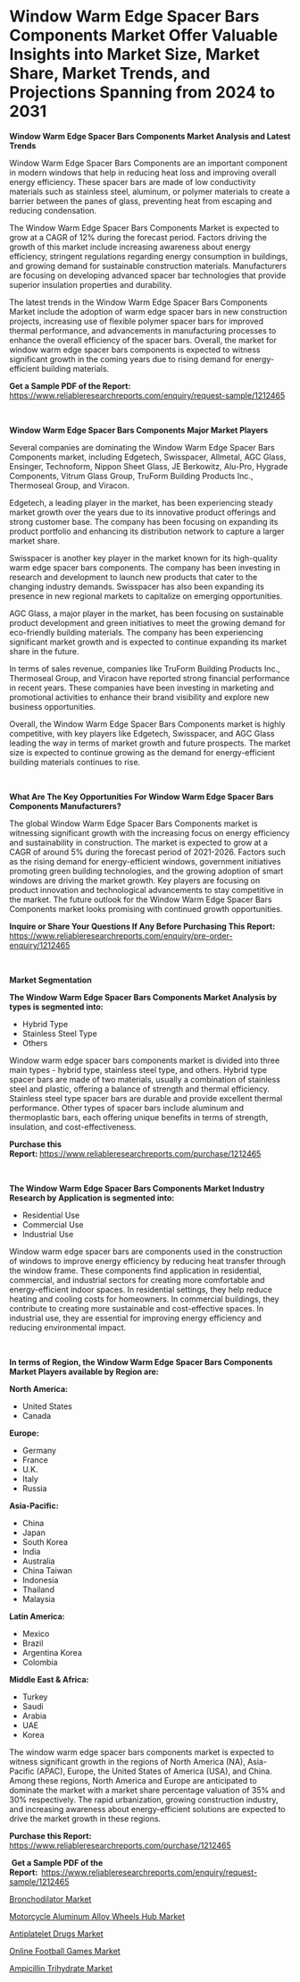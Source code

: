 <p><h1>Window Warm Edge Spacer Bars Components Market Offer Valuable Insights into Market Size, Market Share, Market Trends, and Projections Spanning from 2024 to 2031</h1></p><p><strong>Window Warm Edge Spacer Bars Components Market Analysis and Latest Trends</strong></p>
<p><p>Window Warm Edge Spacer Bars Components are an important component in modern windows that help in reducing heat loss and improving overall energy efficiency. These spacer bars are made of low conductivity materials such as stainless steel, aluminum, or polymer materials to create a barrier between the panes of glass, preventing heat from escaping and reducing condensation. </p><p>The Window Warm Edge Spacer Bars Components Market is expected to grow at a CAGR of 12% during the forecast period. Factors driving the growth of this market include increasing awareness about energy efficiency, stringent regulations regarding energy consumption in buildings, and growing demand for sustainable construction materials. Manufacturers are focusing on developing advanced spacer bar technologies that provide superior insulation properties and durability.</p><p>The latest trends in the Window Warm Edge Spacer Bars Components Market include the adoption of warm edge spacer bars in new construction projects, increasing use of flexible polymer spacer bars for improved thermal performance, and advancements in manufacturing processes to enhance the overall efficiency of the spacer bars. Overall, the market for window warm edge spacer bars components is expected to witness significant growth in the coming years due to rising demand for energy-efficient building materials.</p></p>
<p><strong>Get a Sample PDF of the Report:&nbsp;</strong> <a href="https://www.reliableresearchreports.com/enquiry/request-sample/1212465">https://www.reliableresearchreports.com/enquiry/request-sample/1212465</a></p>
<p>&nbsp;</p>
<p><strong>Window Warm Edge Spacer Bars Components Major Market Players</strong></p>
<p><p>Several companies are dominating the Window Warm Edge Spacer Bars Components market, including Edgetech, Swisspacer, Allmetal, AGC Glass, Ensinger, Technoform, Nippon Sheet Glass, JE Berkowitz, Alu-Pro, Hygrade Components, Vitrum Glass Group, TruForm Building Products Inc., Thermoseal Group, and Viracon. </p><p>Edgetech, a leading player in the market, has been experiencing steady market growth over the years due to its innovative product offerings and strong customer base. The company has been focusing on expanding its product portfolio and enhancing its distribution network to capture a larger market share.</p><p>Swisspacer is another key player in the market known for its high-quality warm edge spacer bars components. The company has been investing in research and development to launch new products that cater to the changing industry demands. Swisspacer has also been expanding its presence in new regional markets to capitalize on emerging opportunities.</p><p>AGC Glass, a major player in the market, has been focusing on sustainable product development and green initiatives to meet the growing demand for eco-friendly building materials. The company has been experiencing significant market growth and is expected to continue expanding its market share in the future.</p><p>In terms of sales revenue, companies like TruForm Building Products Inc., Thermoseal Group, and Viracon have reported strong financial performance in recent years. These companies have been investing in marketing and promotional activities to enhance their brand visibility and explore new business opportunities.</p><p>Overall, the Window Warm Edge Spacer Bars Components market is highly competitive, with key players like Edgetech, Swisspacer, and AGC Glass leading the way in terms of market growth and future prospects. The market size is expected to continue growing as the demand for energy-efficient building materials continues to rise.</p></p>
<p>&nbsp;</p>
<p><strong>What Are The Key Opportunities For Window Warm Edge Spacer Bars Components Manufacturers?</strong></p>
<p><p>The global Window Warm Edge Spacer Bars Components market is witnessing significant growth with the increasing focus on energy efficiency and sustainability in construction. The market is expected to grow at a CAGR of around 5% during the forecast period of 2021-2026. Factors such as the rising demand for energy-efficient windows, government initiatives promoting green building technologies, and the growing adoption of smart windows are driving the market growth. Key players are focusing on product innovation and technological advancements to stay competitive in the market. The future outlook for the Window Warm Edge Spacer Bars Components market looks promising with continued growth opportunities.</p></p>
<p><strong>Inquire or Share Your Questions If Any Before Purchasing This Report:</strong> <a href="https://www.reliableresearchreports.com/enquiry/pre-order-enquiry/1212465">https://www.reliableresearchreports.com/enquiry/pre-order-enquiry/1212465</a></p>
<p>&nbsp;</p>
<p><strong>Market Segmentation</strong></p>
<p><strong>The Window Warm Edge Spacer Bars Components Market Analysis by types is segmented into:</strong></p>
<p><ul><li>Hybrid Type</li><li>Stainless Steel Type</li><li>Others</li></ul></p>
<p><p>Window warm edge spacer bars components market is divided into three main types - hybrid type, stainless steel type, and others. Hybrid type spacer bars are made of two materials, usually a combination of stainless steel and plastic, offering a balance of strength and thermal efficiency. Stainless steel type spacer bars are durable and provide excellent thermal performance. Other types of spacer bars include aluminum and thermoplastic bars, each offering unique benefits in terms of strength, insulation, and cost-effectiveness.</p></p>
<p><strong>Purchase this Report:&nbsp;</strong><a href="https://www.reliableresearchreports.com/purchase/1212465">https://www.reliableresearchreports.com/purchase/1212465</a></p>
<p>&nbsp;</p>
<p><strong>The Window Warm Edge Spacer Bars Components Market Industry Research by Application is segmented into:</strong></p>
<p><ul><li>Residential Use</li><li>Commercial Use</li><li>Industrial Use</li></ul></p>
<p><p>Window warm edge spacer bars are components used in the construction of windows to improve energy efficiency by reducing heat transfer through the window frame. These components find application in residential, commercial, and industrial sectors for creating more comfortable and energy-efficient indoor spaces. In residential settings, they help reduce heating and cooling costs for homeowners. In commercial buildings, they contribute to creating more sustainable and cost-effective spaces. In industrial use, they are essential for improving energy efficiency and reducing environmental impact.</p></p>
<p>&nbsp;</p>
<p><strong>In terms of Region, the Window Warm Edge Spacer Bars Components Market Players available by Region are:</strong></p>
<p>
    <p> <strong> North America: </strong>
        <ul>
            <li>United States</li>
            <li>Canada</li>
        </ul>
        </p> 
    <p> <strong> Europe: </strong>
        <ul>
            <li>Germany</li>
            <li>France</li>
            <li>U.K.</li>
            <li>Italy</li>
            <li>Russia</li>
        </ul>
        </p> 
    <p> <strong> Asia-Pacific: </strong>
        <ul>
            <li>China</li>
            <li>Japan</li>
            <li>South Korea</li>
            <li>India</li>
            <li>Australia</li>
            <li>China Taiwan</li>
            <li>Indonesia</li>
            <li>Thailand</li>
            <li>Malaysia</li>
        </ul>
        </p> 
    <p> <strong> Latin America: </strong>
        <ul>
            <li>Mexico</li>
            <li>Brazil</li>
            <li>Argentina Korea</li>
            <li>Colombia</li>
        </ul>
        </p> 
    <p> <strong> Middle East & Africa: </strong>
        <ul>
            <li>Turkey</li>
            <li>Saudi</li>
            <li>Arabia</li>
            <li>UAE</li>
            <li>Korea</li>
        </ul>
    </p>
    </p>
<p><p>The window warm edge spacer bars components market is expected to witness significant growth in the regions of North America (NA), Asia-Pacific (APAC), Europe, the United States of America (USA), and China. Among these regions, North America and Europe are anticipated to dominate the market with a market share percentage valuation of 35% and 30% respectively. The rapid urbanization, growing construction industry, and increasing awareness about energy-efficient solutions are expected to drive the market growth in these regions.</p></p>
<p><strong>Purchase this Report: </strong><a href="https://www.reliableresearchreports.com/purchase/1212465">https://www.reliableresearchreports.com/purchase/1212465</a></p>
<p>&nbsp;<strong>Get a Sample PDF of the Report:&nbsp;&nbsp;</strong><a href="https://www.reliableresearchreports.com/enquiry/request-sample/1212465">https://www.reliableresearchreports.com/enquiry/request-sample/1212465</a></p>
<p><strong></strong></p>
<p><p><a href="https://medium.com/@jeanklein09/bronchodilator-market-insight-market-trends-growth-forecasted-from-2024-to-2031-44938ee2ef02">Bronchodilator Market</a></p><p><a href="https://github.com/peachesmcdowel1/Market-Research-Report-List-1/blob/main/motorcycle-aluminum-alloy-wheels-hub-market.md">Motorcycle Aluminum Alloy Wheels Hub Market</a></p><p><a href="https://medium.com/@rosiekuhn_28077/antiplatelet-drugs-market-share-evolution-and-market-growth-trends-2024-2031-57a0d64b1b45">Antiplatelet Drugs Market</a></p><p><a href="https://github.com/edytherolanlouisejk1miz0wig/Market-Research-Report-List-1/blob/main/online-football-games-market.md">Online Football Games Market</a></p><p><a href="https://medium.com/@jeanklein09/ampicillin-trihydrate-nbsp-market-focuses-on-market-share-size-and-projected-forecast-till-2031-6a5cd1f5fa52">Ampicillin Trihydrate Market</a></p></p>